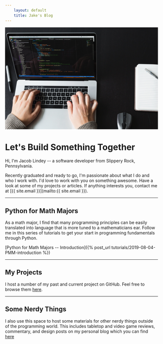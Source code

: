 ```yaml
---
    layout: default
    title: Jake's Blog
---
```

<img src="assets/images/laptop-code.jpg" class="post-header-image">

# Let's Build Something Together

Hi, I'm Jacob Lindey -- a software developer from Slippery Rock, Pennsylvania.

Recently graduated and ready to go, I'm passionate about what I do and who I work with.
I'd love to work with you on something awesome. Have a look at some of my projects or articles. If anything interests you, contact me at [{{ site.email }}](mailto:{{ site.email }}).

---

## Python for Math Majors

As a math major, I find that many programming principles can be easily translated into language that is more tuned to a mathematicians ear. Follow me in this series of tutorials to get your start in programming fundamentals through Python.

[Python for Math Majors -- Introduction]({% post_url tutorials/2019-08-04-PMM-introduction %})

---

## My Projects

I host a number of my past and current project on GitHub. Feel free to browse them [here](/projects/).

---

## Some Nerdy Things

I also use this space to host some materials for other nerdy things outside of the programming world.
This includes tabletop and video game reviews, commentary, and design posts on my personal blog which you can find [here](#)
